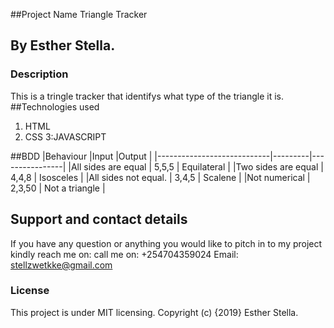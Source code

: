 ##Project Name
Triangle Tracker
## By Esther Stella.
### Description
This is a tringle tracker that identifys what type of the triangle it is.
##Technologies used
1. HTML
2. CSS
3:JAVASCRIPT

##BDD
|Behaviour                   |Input    |Output          |
|----------------------------|---------|----------------|
|All sides are equal         | 5,5,5   | Equilateral    |
|Two sides are equal         | 4,4,8   | Isosceles      |
|All sides not equal.        | 3,4,5   | Scalene        |
|Not numerical               | 2,3,50  | Not a triangle |

## Support and contact details
If you have any question or anything you would like to pitch in to my project kindly reach me on:
call me on: +254704359024
Email: stellzwetkke@gmail.com
### License
This project is under MIT licensing.
Copyright (c) {2019} Esther Stella.
